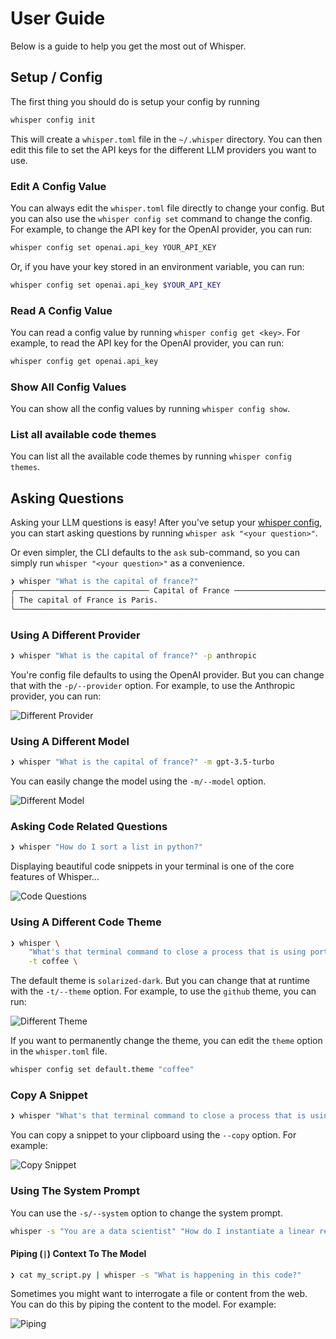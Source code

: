 # User Guide

Below is a guide to help you get the most out of Whisper.

## Setup / Config

The first thing you should do is setup your config by running

```bash
whisper config init
```

This will create a `whisper.toml` file in the `~/.whisper` directory.  You can then edit this file to set the API keys for the different LLM providers you want to use.

### Edit A Config Value

You can always edit the `whisper.toml` file directly to change your config.  But you can also use the `whisper config set` command to change the config.  For example, to change the API key for the OpenAI provider, you can run:

```bash
whisper config set openai.api_key YOUR_API_KEY
```

Or, if you have your key stored in an environment variable, you can run:

```bash
whisper config set openai.api_key $YOUR_API_KEY
```

### Read A Config Value

You can read a config value by running `whisper config get <key>`.  For example, to read the API key for the OpenAI provider, you can run:

```bash
whisper config get openai.api_key
```

### Show All Config Values

You can show all the config values by running `whisper config show`.

### List all available code themes

You can list all the available code themes by running `whisper config themes`.


## Asking Questions

Asking your LLM questions is easy!  After you've setup your [whisper config](), you can start asking questions by running `whisper ask "<your question>"`.

Or even simpler, the CLI defaults to the `ask` sub-command, so you can simply run `whisper "<your question>"` as a convenience.

```bash
❯ whisper "What is the capital of france?"
╭────────────────────────────── Capital of France ───────────────────────────────╮
│ The capital of France is Paris.                                                │
╰────────────────────────────────────────────────────────────────────────────────╯
```

### Using A Different Provider

```bash
❯ whisper "What is the capital of france?" -p anthropic
```

You're config file defaults to using the OpenAI provider.  But you can change that with the `-p/--provider` option.  For example, to use the Anthropic provider, you can run:

![Different Provider](./assets/using_a_different_provider.gif)

### Using A Different Model

```bash
❯ whisper "What is the capital of france?" -m gpt-3.5-turbo
```

You can easily change the model using the `-m/--model` option.

![Different Model](./assets/using_a_different_model.gif)

### Asking Code Related Questions

```bash
❯ whisper "How do I sort a list in python?"
```

Displaying beautiful code snippets in your terminal is one of the core features of Whisper...

![Code Questions](./assets/code_related_questions.gif)

### Using A Different Code Theme

```bash
❯ whisper \
    "What's that terminal command to close a process that is using port 8080?" \
    -t coffee \
```

The default theme is `solarized-dark`.  But you can change that at runtime with the `-t/--theme` option.  For example, to use the `github` theme, you can run:

![Different Theme](./assets/using_a_different_theme.gif)

If you want to permanently change the theme, you can edit the `theme` option in the `whisper.toml` file.

```bash
whisper config set default.theme "coffee"
```

### Copy A Snippet

```bash
❯ whisper "What's that terminal command to close a process that is using port 8080?" --copy
```

You can copy a snippet to your clipboard using the `--copy` option.  For example:

![Copy Snippet](./assets/copy_a_snippet.gif)

### Using The System Prompt

You can use the `-s/--system` option to change the system prompt.

```bash
whisper -s "You are a data scientist" "How do I instantiate a linear regression model in python?"
```

#### Piping (`|`) Context To The Model

```bash
❯ cat my_script.py | whisper -s "What is happening in this code?"
```

Sometimes you might want to interrogate a file or content from the web.  You can do this by piping the content to the model.  For example:

![Piping](./assets/piping_content.gif)
